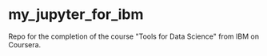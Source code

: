 # my_jupyter_for_ibm
Repo for the completion of the course "Tools for Data Science" from IBM on Coursera.
